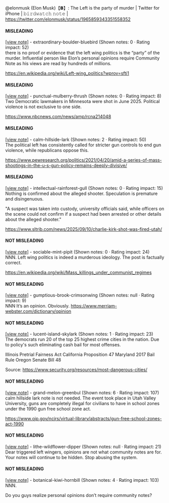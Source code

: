 @elonmusk (Elon Musk)【𝗕】: The Left is the party of murder | Twitter for iPhone | 𝚋𝚒𝚛𝚍𝚠𝚊𝚝𝚌𝚑 𝚗𝚘𝚝𝚎 | https://twitter.com/elonmusk/status/1965859343351558352

#### MISLEADING

[[view note]](https://x.com/i/birdwatch/n/1965885021463470358) - extraordinary-boulder-bluebird (Shown notes: 0 · Rating impact: 52)\
there is no proof or evidence that the left wing politics  is the “party” of the murder. Influential person like Elon’s personal opinions require Community Note as his views are read by hundreds of millions. 


https://en.wikipedia.org/wiki/Left-wing_politics?wprov=sfti1

#### MISLEADING

[[view note]](https://x.com/i/birdwatch/n/1965873157799293439) - punctual-mulberry-thrush (Shown notes: 0 · Rating impact: 8)\
Two Democratic lawmakers in Minnesota were shot in June 2025. Political violence is not exclusive to one side.

https://www.nbcnews.com/news/amp/rcna214048

#### MISLEADING

[[view note]](https://x.com/i/birdwatch/n/1965869805971591586) - calm-hillside-lark (Shown notes: 2 · Rating impact: 50)\
The political left has consistently called for stricter gun controls to end gun violence, while republicans oppose this.

https://www.pewresearch.org/politics/2021/04/20/amid-a-series-of-mass-shootings-in-the-u-s-gun-policy-remains-deeply-divisive/

#### MISLEADING

[[view note]](https://x.com/i/birdwatch/n/1965864454714728632) - intellectual-rainforest-gull (Shown notes: 0 · Rating impact: 15)\
Nothing is confirmed about the alleged shooter. Speculation is premature and disingenuous.

"A suspect was taken into custody, university officials said, while officers on the scene could not confirm if a suspect had been arrested or other details about the alleged shooter."

https://www.sltrib.com/news/2025/09/10/charlie-kirk-shot-was-fired-utah/

#### NOT MISLEADING

[[view note]](https://x.com/i/birdwatch/n/1965889276899365111) - sociable-mint-pipit (Shown notes: 0 · Rating impact: 24)\
NNN. Left wing politics is indeed a murderous ideology. The post is factually correct.

https://en.wikipedia.org/wiki/Mass_killings_under_communist_regimes



#### NOT MISLEADING

[[view note]](https://x.com/i/birdwatch/n/1965886682198323381) - gumptious-brook-crimsonwing (Shown notes: null · Rating impact: 9)\
NNN
It’s an opinion. Obviously.
https://www.merriam-webster.com/dictionary/opinion


#### NOT MISLEADING

[[view note]](https://x.com/i/birdwatch/n/1965877961275613596) - lucent-island-skylark (Shown notes: 1 · Rating impact: 23)\
The democrats run 20 of the top 25
highest crime cities in the nation. Due to policy's such eliminating cash bail for most offenses. 

Illinois Pretrial Fairness Act 
California Proposition 47
Maryland 2017 Bail Rule
Oregon Senate Bill 48

Source: https://www.security.org/resources/most-dangerous-cities/



#### NOT MISLEADING

[[view note]](https://x.com/i/birdwatch/n/1965874442611138772) - grand-melon-greenbul (Shown notes: 6 · Rating impact: 107)\
calm hillside lark note is not needed. The event took place in Utah Valley University, guns are completely illegal for civilians to have in school zones under the 1990 gun free school zone act.

 https://www.ojp.gov/ncjrs/virtual-library/abstracts/gun-free-school-zones-act-1990

#### NOT MISLEADING

[[view note]](https://x.com/i/birdwatch/n/1965872652268302469) - lithe-wildflower-dipper (Shown notes: null · Rating impact: 21)\
Dear triggered left wingers, opinions are not what community notes are for. Your notes will continue to be hidden. Stop abusing the system. 

#### NOT MISLEADING

[[view note]](https://x.com/i/birdwatch/n/1965870565912133914) - botanical-kiwi-hornbill (Shown notes: 4 · Rating impact: 103)\
NNN.

Do you guys realize personal opinions don’t require community notes?
